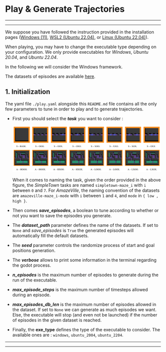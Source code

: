 # **Play \& Generate Trajectories**

___
___

We suppose you have followed the instruction provided in the installation pages ([Windows (11)](./installation/WINDOWS.md), [WSL2 (Ubuntu 22.04)](./installation/WSL.md), or [Linux (Ubuntu 22.04)](./installation/LINUX.md)).

When playing, you may have to change the executable type depending on your configuration.
We only provide executables for *Windows*, *Ubuntu 20.04*, and *Ubuntu 22.04*.

In the following we will consider the Windows framework.

The datasets of episodes are available [here](https://drive.google.com/drive/folders/1QHzGofKymDIkoN1_4FlPwLlJ0pFwilUo?usp=sharing).  

## **1. Initialization**

The yaml file `./play.yaml` alongside this `README.md` file contains all the only few parameters to tune in order to play and to generate trajectories.

- First you should select the ***task*** you want to consider :

    <img src="../assets/readme/mazes.png" alt="Mazes Trajectories"/>

    When it comes to naming the task, given the order provided in the above figure, the *SimpleTown* tasks are named `simpletown-maze_i` with `i` between `0` and `7`. For *AmazeVille*, the naming convention of the datasets are `amazeville-maze_i-mode` with `i` between `1` and `4`, and `mode` in `{ low , high }`.

- Then comes ***save_episodes***, a boolean to tune according to whether or not you want to save the episodes you generate.

- The ***dataset_path*** parameter defines the name of the datasets. If set to `None` and *save_episodes* is `True` the generated episodes will automatically fill the default datasets.

- The ***seed*** parameter controls the randomize process of start and goal positions generation.

- The ***verbose*** allows to print some information in the terminal regarding the godot process.

- ***n_episodes*** is the maximum number of episodes to generate during the run of the executable.

- ***max_episode_steps*** is the maximum number of timesteps allowed during an episode.

- ***max_episodes_db_len*** is the maximum number of episodes allowed in the dataset. If set to `None` we can generate as much episodes we want. Else, the executable will stop (and even not be launched) if the number of episodes in the given dataset is reached.

- Finally, the **exe_type** defines the type of the executable to consider. The available ones are : `windows`, `ubuntu_2004`, `ubuntu_2204`.

___
___
